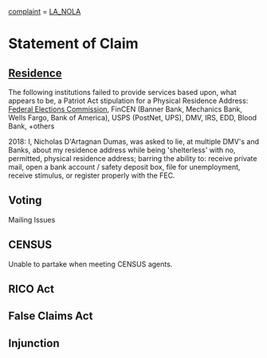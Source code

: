 [complaint](complaint_NOLA.md) = [LA_NOLA](LA_NOLA.md)
<!-- #NOLA #Residence Fix Separations of Complaints -->
# Statement of Claim
## [Residence](./actions/pages/theSuits/Residence/resSoC.md)
The following institutions failed to provide services based upon, what appears to be, a Patriot Act stipulation for a Physical Residence Address:
[Federal Elections Commission](https://docquery.fec.gov/pdf/998/202009229284686998/202009229284686998.pdf), FinCEN (Banner Bank, Mechanics Bank, Wells Fargo, Bank of America), USPS (PostNet, UPS), DMV, IRS, EDD, Blood Bank, +others

2018: I, Nicholas D'Artagnan Dumas, was asked to lie, at multiple DMV's and Banks, about my residence address while being 'shelterless' with no, permitted, physical residence address; barring the ability to: receive private mail, open a bank account / safety deposit box, file for unemployment, receive stimulus, or register properly with the FEC.

## Voting
Mailing Issues

## CENSUS
Unable to partake when meeting CENSUS agents.

## RICO Act
 
## False Claims Act
 
## Injunction


